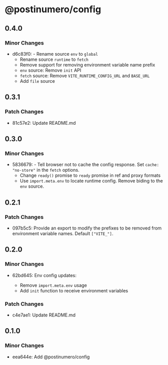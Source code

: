 # @postinumero/config

## 0.4.0

### Minor Changes

- d6c83f0: - Rename source `env` to `global`
  - Rename source `runtime` to `fetch`
  - Remove support for removing environment variable name prefix
  - `env` source: Remove `init` API
  - `fetch` source: Remove `VITE_RUNTIME_CONFIG_URL` and `BASE_URL`
  - Add `file` source

## 0.3.1

### Patch Changes

- 81c57e2: Update README.md

## 0.3.0

### Minor Changes

- 5836679: - Tell browser not to cache the config response. Set `cache: "no-store"` in the `fetch` options.
  - Change `ready()` promise to `ready` promise in ref and proxy formats
  - Use `import.meta.env` to locate runtime config. Remove biding to the `env` source.

## 0.2.1

### Patch Changes

- 097b5c5: Provide an export to modify the prefixes to be removed from environment variable names. Default `["VITE_"]`.

## 0.2.0

### Minor Changes

- 62bd645: Env config updates:

  - Remove `import.meta.env` usage
  - Add `init` function to receive environment variables

### Patch Changes

- c4e7ae1: Update README.md

## 0.1.0

### Minor Changes

- eea644e: Add @postinumero/config
